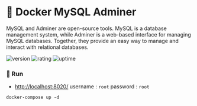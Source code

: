 # 🎉 Docker MySQL Adminer

MySQL and Adminer are open-source tools. MySQL is a database management system, while Adminer is a web-based interface for managing MySQL databases. Together, they provide an easy way to manage and interact with relational databases.

![version](https://img.shields.io/badge/version-1.0-blue)
![rating](https://img.shields.io/badge/rating-★★★★★-yellow)
![uptime](https://img.shields.io/badge/uptime-100%25-brightgreen)

### 🥈 Run

- [http://localhost:8020/](http://localhost:8020/) username : `root` password : `root`

```shell
docker-compose up -d
```
